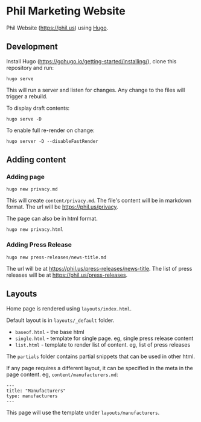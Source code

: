 # Phil Marketing Website

Phil Website (https://phil.us) using [Hugo](https://gohugo.io/).

## Development

Install Hugo (https://gohugo.io/getting-started/installing/), clone this repository and run:

```
hugo serve
```

This will run a server and listen for changes. Any change to the files will trigger a rebuild.

To display draft contents:

```
hugo serve -D
```

To enable full re-render on change:

```
hugo server -D --disableFastRender
```

## Adding content

### Adding page

```
hugo new privacy.md
```

This will create `content/privacy.md`. The file's content will be in markdown format. The url will be https://phil.us/privacy.

The page can also be in html format.

```
hugo new privacy.html
```

### Adding Press Release

```
hugo new press-releases/news-title.md
```

The url will be at https://phil.us/press-releases/news-title. The list of press releases will be at https://phil.us/press-releases.


## Layouts

Home page is rendered using `layouts/index.html`.

Default layout is in `layouts/_default` folder. 

- `baseof.html` - the base html
- `single.html` - template for single page. eg, single press release content
- `list.html` - template to render list of content. eg, list of press releases

The `partials` folder contains partial snippets that can be used in other html.

If any page requires a different layout, it can be specified in the meta in the page content. eg, `content/manufacturers.md`:

```
---
title: "Manufacturers"
type: manufacturers
---
```

This page will use the template under `layouts/manufacturers`.

